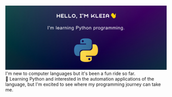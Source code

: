 ![readme-banner](https://github.com/HeyKleia/HeyKleia/blob/main/profile-media/github-header.png)
<br>
I'm new to computer languages but it's been a fun ride so far. 
</br>
🌱 Learning Python and interested in the automation applications of the language, but I'm excited to see where my programming journey can take me.

<!--
**HeyKleia/HeyKleia** is a ✨ _special_ ✨ repository because its `README.md` (this file) appears on your GitHub profile.

Here are some ideas to get you started:

- 🔭 I’m currently working on ...
- 🌱 I’m currently learning ...
- 👯 I’m looking to collaborate on ...
- 🤔 I’m looking for help with ...
- 💬 Ask me about ...
- 📫 How to reach me: ...
- 😄 Pronouns: ...
- ⚡ Fun fact: ...
-->
